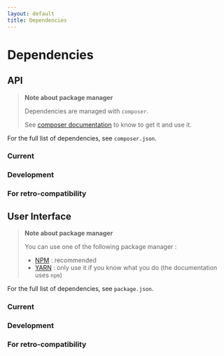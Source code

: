 ```yaml
---
layout: default
title: Dependencies
---
```


# Dependencies

## API

> **Note about package manager**
>
> Dependencies are managed with `composer`.
>
> See [composer documentation](https://getcomposer.org/) to know to get it and use it.

For the full list of dependencies, see `composer.json`.


### Current

### Development

### For retro-compatibility


## User Interface

> **Note about package manager**
>
> You can use one of the following package manager :
>
> - [NPM](https://www.npmjs.com/) : recommended
> - [YARN](https://yarnpkg.com) : only use it if you know what you do (the documentation uses `npm`)

For the full list of dependencies, see `package.json`.


### Current

### Development

### For retro-compatibility
